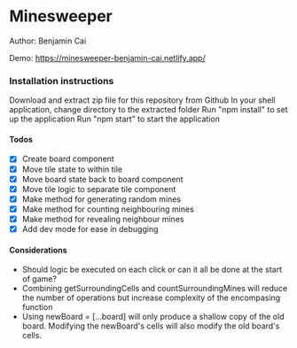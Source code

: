 # Minesweeper

Author: Benjamin Cai

Demo: https://minesweeper-benjamin-cai.netlify.app/

### Installation instructions

Download and extract zip file for this repository from Github
In your shell application, change directory to the extracted folder
Run "npm install" to set up the application
Run "npm start" to start the application

#### Todos

- [x] Create board component
- [x] Move tile state to within tile
- [x] Move board state back to board component
- [x] Move tile logic to separate tile component
- [x] Make method for generating random mines
- [x] Make method for counting neighbouring mines
- [x] Make method for revealing neighbour mines
- [x] Add dev mode for ease in debugging

#### Considerations

- Should logic be executed on each click or can it all be done at the start of game?
- Combining getSurroundingCells and countSurroundingMines will reduce the number of operations but increase complexity of the encompasing function
- Using newBoard = [...board] will only produce a shallow copy of the old board. Modifying the newBoard's cells will also modify the old board's cells.
